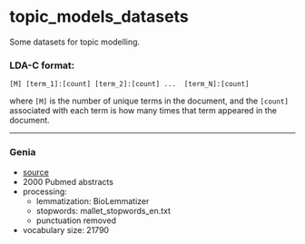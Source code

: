 topic_models_datasets
=====================

Some datasets for topic modelling.

### LDA-C format:

    [M] [term_1]:[count] [term_2]:[count] ...  [term_N]:[count]

where `[M]` is the number of unique terms in the document, and the
`[count]` associated with each term is how many times that term appeared
in the document. 

---------

### Genia

- [source](http://www.nactem.ac.uk/genia/genia-corpus/term-corpus)
- 2000 Pubmed abstracts
- processing:
	- lemmatization: BioLemmatizer
	- stopwords: mallet_stopwords_en.txt
	- punctuation removed
- vocabulary size: 21790 